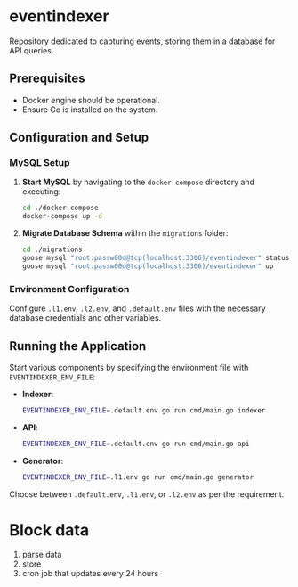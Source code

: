 # eventindexer

Repository dedicated to capturing events, storing them in a database for API queries.

## Prerequisites

- Docker engine should be operational.
- Ensure Go is installed on the system.

## Configuration and Setup

### MySQL Setup

1. **Start MySQL** by navigating to the `docker-compose` directory and executing:

   ```bash
   cd ./docker-compose
   docker-compose up -d
   ```

2. **Migrate Database Schema** within the `migrations` folder:

   ```bash
   cd ./migrations
   goose mysql "root:passw00d@tcp(localhost:3306)/eventindexer" status
   goose mysql "root:passw00d@tcp(localhost:3306)/eventindexer" up
   ```

### Environment Configuration

Configure `.l1.env`, `.l2.env`, and `.default.env` files with the necessary database credentials and other variables.

## Running the Application

Start various components by specifying the environment file with `EVENTINDEXER_ENV_FILE`:

- **Indexer**:
  
  ```bash
  EVENTINDEXER_ENV_FILE=.default.env go run cmd/main.go indexer
  ```

- **API**:
  
  ```bash
  EVENTINDEXER_ENV_FILE=.default.env go run cmd/main.go api
  ```

- **Generator**:

  ```bash
  EVENTINDEXER_ENV_FILE=.l1.env go run cmd/main.go generator
  ```

Choose between `.default.env`, `.l1.env`, or `.l2.env` as per the requirement.

# Block data

1. parse data
2. store
3. cron job that updates every 24 hours
